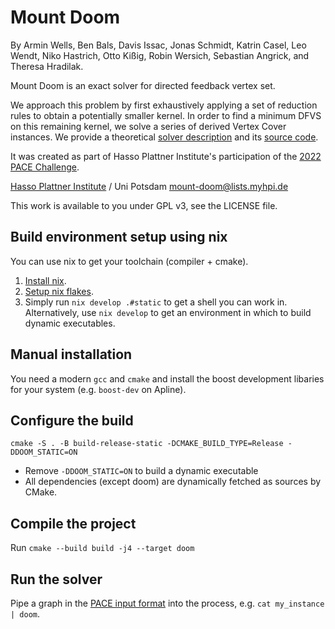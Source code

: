 # Mount Doom
By Armin Wells, Ben Bals, Davis Issac, Jonas Schmidt, Katrin Casel, Leo Wendt, Niko Hastrich, Otto Kißig, Robin Wersich, Sebastian Angrick, and Theresa Hradilak.

Mount Doom is an exact solver for directed feedback vertex set.

We approach this problem by first exhaustively applying a set of reduction rules to obtain a potentially smaller kernel. In order to find a minimum DFVS on this remaining kernel, we solve a series of derived Vertex Cover instances.  We provide a theoretical [solver description](https://github.com/BenBals/mount-doom-description/raw/main/exact.pdf) and its [source code](https://github.com/BenBals/mount-doom-description).

It was created as part of Hasso Plattner Institute's participation of the [2022 PACE Challenge](https://pacechallenge.org/2022/).

[Hasso Plattner Institute](https://hpi.de) / Uni Potsdam
[mount-doom@lists.myhpi.de](mailto:mount-doom@lists.myhpi.de)

This work is available to you under GPL v3, see the LICENSE file.
  
## Build environment setup using nix

You can use nix to get your toolchain (compiler + cmake).

1. [Install nix](https://nixos.org/download.html).
2. [Setup nix flakes](https://nixos.wiki/wiki/Flakes).
3. Simply run `nix develop .#static` to get a shell you can work in. Alternatively, use `nix develop` to get an environment in which to build dynamic executables.

## Manual installation
You need a modern `gcc` and `cmake` and install the boost development libaries for your system (e.g. `boost-dev` on Apline).

## Configure the build
```shell
cmake -S . -B build-release-static -DCMAKE_BUILD_TYPE=Release -DDOOM_STATIC=ON
```

- Remove `-DDOOM_STATIC=ON` to build a dynamic executable
- All dependencies (except doom) are dynamically fetched as sources by CMake.

## Compile the project
Run  `cmake --build build -j4 --target doom`

## Run the solver
Pipe a graph in the [PACE input format](https://pacechallenge.org/2022/tracks/#input-format) into the process, e.g. `cat my_instance | doom`.
